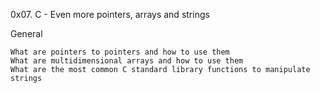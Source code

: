 0x07. C - Even more pointers, arrays and strings

General

    What are pointers to pointers and how to use them
    What are multidimensional arrays and how to use them
    What are the most common C standard library functions to manipulate strings

